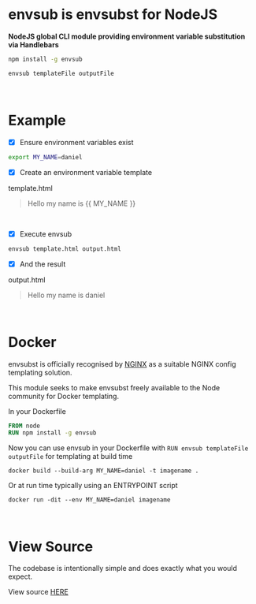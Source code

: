 envsub is envsubst for NodeJS
=============================

**NodeJS global CLI module providing environment variable substitution via Handlebars**

```bash
npm install -g envsub
```

```bash
envsub templateFile outputFile
```

<br>

# Example

- [x]  Ensure environment variables exist
```bash
export MY_NAME=daniel
```

- [x]  Create an environment variable template

template.html
> <div>Hello my name is {{ MY_NAME }}</div>

<br>

- [x]  Execute envsub
```bash
envsub template.html output.html
```

- [x]  And the result

output.html
> <div>Hello my name is daniel</div>

<br>

# Docker

envsubst is officially recognised by [NGINX](https://hub.docker.com/_/nginx) as a suitable NGINX config templating solution.

This module seeks to make envsubst freely available to the Node community for Docker templating.

In your Dockerfile

```dockerfile
FROM node
RUN npm install -g envsub
```

Now you can use envsub in your Dockerfile with ```RUN envsub templateFile outputFile``` for templating at build time

```docker
docker build --build-arg MY_NAME=daniel -t imagename .
```

Or at run time typically using an ENTRYPOINT script

```docker
docker run -dit --env MY_NAME=daniel imagename
```

<br>

# View Source

The codebase is intentionally simple and does exactly what you would expect.

View source [HERE](https://github.com/danday74/envsub/blob/master/index.js)
